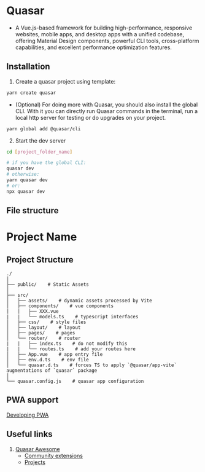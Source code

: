 # Quasar

- A Vue.js-based framework for building high-performance, responsive websites, mobile apps, and desktop apps with a unified codebase, offering Material Design components, powerful CLI tools, cross-platform capabilities, and excellent performance optimization features.

## Installation

1. Create a quasar project using template: 

``` bash
yarn create quasar
```

- (Optional) For doing more with Quasar, you should also install the global CLI. With it you can directly run Quasar commands in the terminal, run a local http server for testing or do upgrades on your project.

``` bash
yarn global add @quasar/cli
```

2. Start the dev server

``` bash
cd [project_folder_name]

# if you have the global CLI:
quasar dev
# otherwise:
yarn quasar dev
# or: 
npx quasar dev
```

## File structure

# Project Name

## Project Structure

```
./
│
├── public/    # Static Assets
│
├── src/
│   ├── assets/    # dynamic assets processed by Vite
│   ├── components/    # vue components
|   |   ├── XXX.vue
|   |   └── models.ts    # typescript interfaces 
│   ├── css/    # style files
│   ├── layout/    # layout
│   ├── pages/    # pages
│   └── router/    # router
|   |   ├── index.ts    # do not modify this
|   |   └── routes.ts    # add your routes here
│   ├── App.vue    # app entry file
│   ├── env.d.ts    # env file
│   └── quasar.d.ts    # forces TS to apply `@quasar/app-vite` augmentations of `quasar` package
│
└── quasar.config.js    # quasar app configuration
```

## PWA support

[Developing PWA](https://quasar.dev/quasar-cli-webpack/developing-pwa/introduction/)



## Useful links

1. [Quasar Awesome](https://github.com/quasarframework/quasar-awesome)
    - [Community extensions](https://github.com/quasarframework/quasar-awesome?tab=readme-ov-file#community-app-extensions)
    - [Projects](https://github.com/quasarframework/quasar-awesome?tab=readme-ov-file#projects-using-quasar)